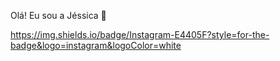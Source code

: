 Olá! Eu sou a Jéssica 👋

https://img.shields.io/badge/Instagram-E4405F?style=for-the-badge&logo=instagram&logoColor=white

<!--
**jessycalais/jessycalais** is a ✨ _special_ ✨ repository because its `README.md` (this file) appears on your GitHub profile.

Here are some ideas to get you started:

- 🔭 I’m currently working on ...
- 🌱 I’m currently learning ...
- 👯 I’m looking to collaborate on ...
- 🤔 I’m looking for help with ...
- 💬 Ask me about ...
- 📫 How to reach me: ...
- 😄 Pronouns: ...
- ⚡ Fun fact: ...
-->
